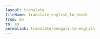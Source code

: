 ```yaml
--- 
layout: translate 
fileName: translate_english_to_hindi 
from: bn
to: en 
permalink: translate/bengali-to-english
---
```

